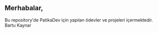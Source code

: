 
## Merhabalar,
Bu repository'de PatikaDev için yapılan ödevler ve projeleri içermektedir.
															Bartu Kaynar 